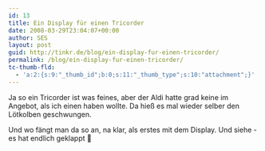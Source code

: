 ```yaml
---
id: 13
title: Ein Display für einen Tricorder
date: 2008-03-29T23:04:07+00:00
author: SES
layout: post
guid: http://tinkr.de/blog/ein-display-fur-einen-tricorder/
permalink: /blog/ein-display-fur-einen-tricorder/
tc-thumb-fld:
  - 'a:2:{s:9:"_thumb_id";b:0;s:11:"_thumb_type";s:10:"attachment";}'
---
```

Ja so ein Tricorder ist was feines, aber der Aldi hatte grad keine im Angebot, als ich einen haben wollte. Da hieß es mal wieder selber den Lötkolben geschwungen.

Und wo fängt man da so an, na klar, als erstes mit dem Display. Und siehe - es hat endlich geklappt 🙂
